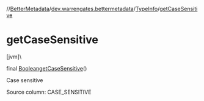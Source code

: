//[BetterMetadata](../../../index.md)/[dev.warrengates.bettermetadata](../index.md)/[TypeInfo](index.md)/[getCaseSensitive](get-case-sensitive.md)

# getCaseSensitive

[jvm]\

final [Boolean](https://docs.oracle.com/javase/8/docs/api/java/lang/Boolean.html)[getCaseSensitive](get-case-sensitive.md)()

Case sensitive

Source column: CASE_SENSITIVE
